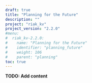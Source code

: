 ```yaml
---
draft: true
title: "Planning for the Future"
description: ""
project: "riak_kv"
project_version: "2.2.0"
#menu:
#  riak_kv-2.2.0:
#    name: "Planning for the Future"
#    identifier: "planning_future"
#    weight: 106
#    parent: "planning"
toc: true
---
```


**TODO: Add content**
